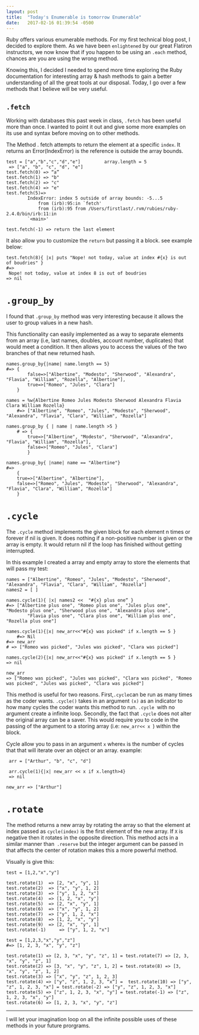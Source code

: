 ```yaml
---
layout: post
title:  "Today's Enumerable is tomorrow Enumerable"
date:   2017-02-16 01:39:54 -0500
---
```


Ruby offers various enumerable methods. For my first technical blog post, I decided to explore them. As we have been ```enlightened```  by our great Flatiron instructors, we now know that if you happen to be using an ```.each``` method, chances are you are using the wrong method. 

Knowing this, I decided I needed to spend more time exploring the Ruby documentation for interesting array & hash methods to gain a better understanding of all the great tools at our disposal. Today, I go over a few methods that I believe will be very useful.


## ```.fetch```
Working with databases this past week in class, ```.fetch``` has been useful more than once. I wanted to point it out and give some more examples on its use and syntax before moving on to other methods.

The Method . fetch attempts to return the element at a specific ```index```. 
It returns an Error(IndexError) is the reference is outside the array bounds.
```
test = ["a","b","c","d","e"]         array.length = 5
 => ["a", "b", "c", "d", "e"] 
test.fetch(0) => “a” 
test.fetch(1) => "b" 
test.fetch(2) => "c" 
test.fetch(4) => "e" 
test.fetch(5)=>
		IndexError: index 5 outside of array bounds: -5...5 
			from (irb):95:in `fetch' 
			from (irb):95 from /Users/firstlast/.rvm/rubies/ruby-2.4.0/bin/irb:11:in 
		`<main>'

test.fetch(-1) => return the last element
```

It also allow you to customize the ```return``` but passing it a block. see example below:

```
test.fetch(8){ |x| puts "Nope! not today, value at index #{x} is out of boudries" } 
#=>
 Nope! not today, value at index 8 is out of boudries 
=> nil
```




# ```.group_by```

I found that ```.group_by``` method was very interesting because it allows the user to group values in a new hash. 

This functionality can easily implemented as a way to separate elements from an array (i.e, last names, doubles, account number, duplicates) that would meet a condition. It then allows you to access the values of the two branches of that new returned hash.
```
names.group_by{|name| name.length == 5} 
#=> {
		false=>["Albertine", "Modesto", "Sherwood", "Alexandra", "Flavia", "William", "Rozella", "Albertine"], 
		true=>["Romeo", "Jules", "Clara"]
	}

names = %w{Albertine Romeo Jules Modesto Sherwood Alexandra Flavia Clara William Rozella}
	#=> ["Albertine", "Romeo", "Jules", "Modesto", "Sherwood", "Alexandra", "Flavia", "Clara", "William", "Rozella"]

names.group_by { | name | name.length >5 } 
	# => {	
		true=>["Albertine", "Modesto", "Sherwood", "Alexandra", "Flavia", "William", "Rozella"], 
		false=>["Romeo", "Jules", "Clara"]
		}

names.group_by{ |name| name == "Albertine"} 
#=>
	{ 
	true=>["Albertine", "Albertine"], 
	false=>["Romeo", "Jules", "Modesto", "Sherwood", "Alexandra", "Flavia", "Clara", "William", "Rozella"]
	}
```




# ```.cycle```  

The ```.cycle``` method implements the given block  for each element n times or forever if nil is given. It does nothing if a non-positive number is given or the array is empty. It would return nil if the loop has finished without getting interrupted. 

In this example I created a array and empty array to store the elements that will pass my test:
```
names = ["Albertine", "Romeo", "Jules", "Modesto", "Sherwood", "Alexandra", "Flavia", "Clara", "William", "Rozella"]
names2 = [ ]   

names.cycle(1){ |x| names2 <<  "#{x} plus one“ } 
#=> ["Albertine plus one", "Romeo plus one", "Jules plus one", "Modesto plus one", "Sherwood plus one", "Alexandra plus one", 
		"Flavia plus one", "Clara plus one", "William plus one", "Rozella plus one"]

names.cycle(1){|x| new_arr<<"#{x} was picked" if x.length == 5 }
	#=> Nil
#=> new_arr
# => ["Romeo was picked", "Jules was picked", "Clara was picked"]

names.cycle(2){|x| new_arr<<"#{x} was picked" if x.length == 5 } 
=> nil 

new_arr 
=> ["Romeo was picked", "Jules was picked", "Clara was picked", "Romeo was picked", "Jules was picked", "Clara was picked"]
```


This method is useful for two reasons. First,``` .cycle ```can be run as many times as the coder wants. ```.cycle()``` takes in an argument ```(x)``` as an indicator to how many cycles the coder wants this method to run. ```.cycle ```with no argument create a infinite loop. 
Secondly, the fact that ```.cycle``` does not alter the original array can be a saver. This would require you to code in the passing of the argument to a storing array (i.e: ```new_arr<< x ```) within the block.


Cycle allow you to pass in an argument ``x`` where``x`` is the number of cycles that that will iterate over an object or an array.
example:
```
 arr = ["Arthur", "b", "c", "d"] 

 arr.cycle(1){|x| new_arr << x if x.length>4}
 => nil 

new_arr => ["Arthur"] 
```

# ```.rotate``` 

The method returns a new array by rotating the array so that the element at index passed as ```cycle(index)``` is the first element of the new array. If ```X``` is negative then it rotates in the opposite direction.
This method acts in a similar manner than``` .reserve``` but the integer argument can be passed in that affects the center of rotation makes this a more powerful method.

Visually is give this:

```
test = [1,2,"x","y"]

test.rotate(1)	=> [2, "x", "y", 1]
test.rotate(2)	=> ["x", "y", 1, 2] 
test.rotate(3) 	=> ["y", 1, 2, "x"] 
test.rotate(4) 	=> [1, 2, "x", "y"] 
test.rotate(5) 	=> [2, "x", "y", 1]
test.rotate(6) 	=> ["x", "y", 1, 2]
test.rotate(7) 	=> ["y", 1, 2, "x"]
test.rotate(8) 	=> [1, 2, "x", "y"]
test.rotate(9) 	=> [2, "x", "y", 1]
test.rotate(-1) 	=> ["y", 1, 2, "x"]

test = [1,2,3,"x","y","z"] 
#=> [1, 2, 3, "x", "y", "z"] 

test.rotate(1) => [2, 3, "x", "y", "z", 1] = test.rotate(7) => [2, 3, "x", "y", "z", 1]
test.rotate(2) => [3, "x", "y", "z", 1, 2] = test.rotate(8) => [3, "x", "y", "z", 1, 2]
test.rotate(3) => ["x", "y", "z", 1, 2, 3]
test.rotate(4) => ["y", "z", 1, 2, 3, “x”] =  test.rotate(10) => ["y", "z", 1, 2, 3, "x"] = test.rotate(-2) => ["y", "z", 1, 2, 3, "x"] 
test.rotate(5) => ["z", 1, 2, 3, "x", "y"] = test.rotate(-1) => ["z", 1, 2, 3, "x", "y"]
test.rotate(6) => [1, 2, 3, "x", "y", "z"]
```

- - - - - - - - - - - -

I will let your imagination loop on all the infinite possible uses of these methods in your future prorgrams. 
